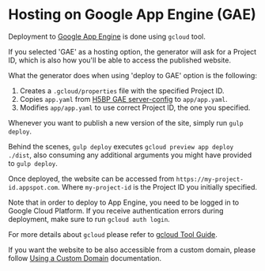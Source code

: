 # Hosting on Google App Engine (GAE)

Deployment to [Google App Engine](https://cloud.google.com/appengine/) is done
using `gcloud` tool.

If you selected 'GAE' as a hosting option, the generator will ask for a Project
ID, which is also how you'll be able to access the published website.

What the generator does when using 'deploy to GAE' option is the following:

1. Creates a `.gcloud/properties` file with the specified Project ID.
2. Copies `app.yaml` from [H5BP GAE server-config](https://github.com/h5bp/server-configs-gae)
   to `app/app.yaml`.
3. Modifies `app/app.yaml` to use correct Project ID, the one you specified.

Whenever you want to publish a new version of the site, simply run
`gulp deploy`.

Behind the scenes, `gulp deploy` executes `gcloud preview app deploy ./dist`,
also consuming any additional arguments you might have provided to `gulp deploy`.

Once deployed, the website can be accessed from `https://my-project-id.appspot.com`.
Where `my-project-id` is the Project ID you initially specified.

Note that in order to deploy to App Engine, you need to be logged in 
to Google Cloud Platform. If you receive authentication errors during deployment,
make sure to run `gcloud auth login`.

For more details about `gcloud` please refer to 
[gcloud Tool Guide](https://cloud.google.com/sdk/gcloud/).

If you want the website to be also accessible from a custom domain, please
follow [Using a Custom Domain](https://cloud.google.com/appengine/docs/domain)
documentation.
